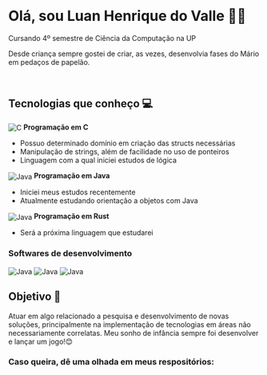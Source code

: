 <div style = "display: inline block" ><br/>
  <h1><b>Olá, sou Luan Henrique do Valle 👨‍🎓</b></h1>
  <p>Cursando 4º semestre de Ciência da Computação na UP</p>
  <p> Desde criança sempre gostei de criar, as vezes, desenvolvia fases do Mário em pedaços de papelão.</p>
</div>

<div style = "display: inline block"><br/>
  <h2>Tecnologias que conheço &#128187;</h2>
  <img align="center" alt="C" src="https://img.shields.io/badge/C-00599C?style=for-the-badge&logo=c&logoColor=white" />
  <b>Programação em C</b>
  <ul>
    <li>Possuo determinado domínio em criação das structs necessárias</li>
    <li>Manipulação de strings, além de facilidade no uso de ponteiros</li>
    <li>Linguagem com a qual iniciei estudos de lógica</li>
  </ul>

  <img align="center" alt="Java" src="https://img.shields.io/badge/Java-ED8B00?style=for-the-badge&logo=coffeescript"/>
  <b>Programação em Java</b>
  <ul>
    <li>Iniciei meus estudos recentemente</li>
    <li>Atualmente estudando orientação a objetos com Java</li>
  </ul>

  <img align="center" alt="Java" src="https://img.shields.io/badge/Rust-000000?style=for-the-badge&logo=rust&logoColor=white"/>
  <b>Programação em Rust</b>
  <ul>
    <li> Será a próxima linguagem que estudarei </li>
  </ul>

 <h3>Softwares de desenvolvimento</h3>
 <img align="center" alt="Java" src="https://img.shields.io/badge/Notepad++-90E59A.svg?style=for-the-badge&logo=notepad%2B%2B&logoColor=black"/>
 <img align="center" alt="Java" src="https://img.shields.io/badge/Eclipse-2C2255?style=for-the-badge&logo=eclipse&logoColor=white"/>
 <img align="center" alt="Java" src="https://img.shields.io/badge/Replit-F26207.svg?style=for-the-badge&logo=Replit&logoColor=white"/>
</div>

## **Objetivo 🎯**
Atuar em algo relacionado a pesquisa e desenvolvimento de novas soluções, principalmente na implementação de tecnologias em áreas não necessariamente correlatas.
Meu sonho de infância sempre foi desenvolver e lançar um jogo!😊

### Caso queira, dê uma olhada em meus respositórios:
